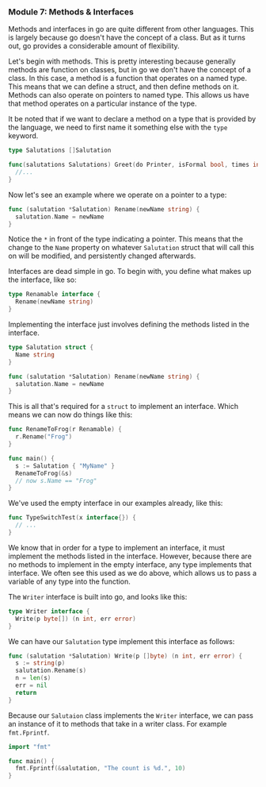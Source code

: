 ### Module 7: Methods & Interfaces

Methods and interfaces in go are quite different from other languages. This is largely because go doesn't have the concept of a class. But as it turns out, go provides a considerable amount of flexibility.

Let's begin with methods. This is pretty interesting because generally methods are function on classes, but in go we don't have the concept of a class. In this case, a method is a function that operates on a named type. This means that we can define a struct, and then define methods on it. Methods can also operate on pointers to named type. This allows us have that method operates on a particular instance of the type.

It be noted that if we want to declare a method on a type that is provided by the language, we need to first name it something else with the `type` keyword.
```go
type Salutations []Salutation

func(salutations Salutations) Greet(do Printer, isFormal bool, times int){
  //...
}
```

Now let's see an example where we operate on a pointer to a type:
```go
func (salutation *Salutation) Rename(newName string) {
  salutation.Name = newName
}
```
Notice the `*` in front of the type indicating a pointer. This means that the change to the `Name` property on whatever `Salutation` struct that will call this on will be modified, and persistently changed afterwards.

Interfaces are dead simple in go. To begin with, you define what makes up the interface, like so:
```go
type Renamable interface {
  Rename(newName string)
}
```
Implementing the interface just involves defining the methods listed in the interface.
```go
type Salutation struct {
  Name string
}

func (salutation *Salutation) Rename(newName string) {
  salutation.Name = newName
}
```
This is all that's required for a `struct` to implement an interface. Which means we can now do things like this:
```go
func RenameToFrog(r Renamable) {
  r.Rename("Frog")
}

func main() {
  s := Salutation { "MyName" }
  RenameToFrog(&s)
  // now s.Name == "Frog"
}
```

We've used the empty interface in our examples already, like this:
```go
func TypeSwitchTest(x interface{}) {
  // ...
}
```
We know that in order for a type to implement an interface, it must implement the methods listed in the interface. However, because there are no methods to implement in the empty interface, any type implements that interface. We often see this used as we do above, which allows us to pass a variable of any type into the function.

The `Writer` interface is built into go, and looks like this:
```go
type Writer interface {
  Write(p byte[]) (n int, err error)
}
```

We can have our `Salutation` type implement this interface as follows:
```go
func (salutation *Salutation) Write(p []byte) (n int, err error) {
  s := string(p)
  salutation.Rename(s)
  n = len(s)
  err = nil
  return
}
```

Because our `Salutaion` class implements the `Writer` interface, we can pass an instance of it to methods that take in a writer class. For example `fmt.Fprintf`.
```go
import "fmt"

func main() {
  fmt.Fprintf(&salutation, "The count is %d.", 10)
}
```
